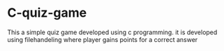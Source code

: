 # C-quiz-game
This a simple quiz game developed using c programming.
it is developed using filehandeling where player gains points for a correct answer
